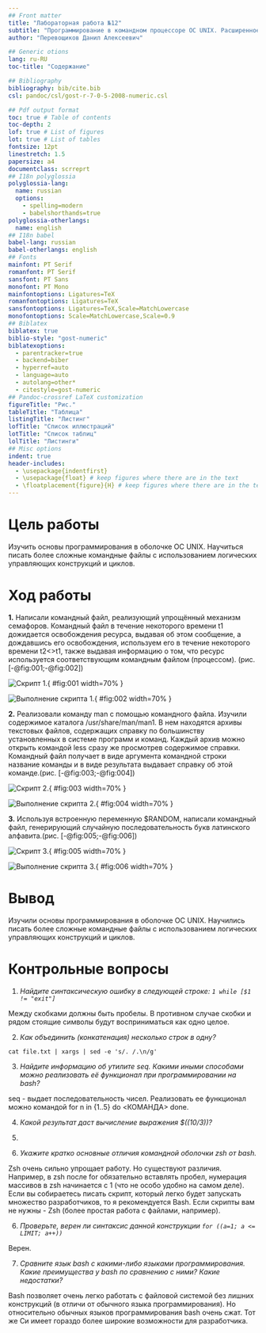 ```yaml
---
## Front matter
title: "Лабораторная работа №12"
subtitle: "Программирование в командном процессоре ОС UNIX. Расширенное программирование"
author: "Перевощиков Данил Алексеевич"

## Generic otions
lang: ru-RU
toc-title: "Содержание"

## Bibliography
bibliography: bib/cite.bib
csl: pandoc/csl/gost-r-7-0-5-2008-numeric.csl

## Pdf output format
toc: true # Table of contents
toc-depth: 2
lof: true # List of figures
lot: true # List of tables
fontsize: 12pt
linestretch: 1.5
papersize: a4
documentclass: scrreprt
## I18n polyglossia
polyglossia-lang:
  name: russian
  options:
	- spelling=modern
	- babelshorthands=true
polyglossia-otherlangs:
  name: english
## I18n babel
babel-lang: russian
babel-otherlangs: english
## Fonts
mainfont: PT Serif
romanfont: PT Serif
sansfont: PT Sans
monofont: PT Mono
mainfontoptions: Ligatures=TeX
romanfontoptions: Ligatures=TeX
sansfontoptions: Ligatures=TeX,Scale=MatchLowercase
monofontoptions: Scale=MatchLowercase,Scale=0.9
## Biblatex
biblatex: true
biblio-style: "gost-numeric"
biblatexoptions:
  - parentracker=true
  - backend=biber
  - hyperref=auto
  - language=auto
  - autolang=other*
  - citestyle=gost-numeric
## Pandoc-crossref LaTeX customization
figureTitle: "Рис."
tableTitle: "Таблица"
listingTitle: "Листинг"
lofTitle: "Список иллюстраций"
lotTitle: "Список таблиц"
lolTitle: "Листинги"
## Misc options
indent: true
header-includes:
  - \usepackage{indentfirst}
  - \usepackage{float} # keep figures where there are in the text
  - \floatplacement{figure}{H} # keep figures where there are in the text
---
```


# Цель работы

Изучить основы программирования в оболочке ОС UNIX. Научиться писать более
сложные командные файлы с использованием логических управляющих конструкций
и циклов.

# Ход работы

**1.** Написали командный файл, реализующий упрощённый механизм семафоров. Командный файл в течение некоторого времени t1 дожидается освобождения
ресурса, выдавая об этом сообщение, а дождавшись его освобождения, используем его в течение некоторого времени t2<>t1, также выдавая информацию о том, что ресурс используется соответствующим командным файлом (процессом). 
(рис. [-@fig:001;-@fig:002])

![Скрипт 1.](image/01.png){ #fig:001 width=70% }

![Выполнение скрипта 1.](image/02.png){ #fig:002 width=70% }

**2.** Реализовали команду man с помощью командного файла. Изучили содержимое каталога /usr/share/man/man1. В нем находятся архивы текстовых файлов, содержащих справку по большинству установленных в системе программ и команд. Каждый архив можно открыть командой less сразу же просмотрев содержимое справки. Командный файл получает в виде аргумента командной строки название команды и в виде результата выдавает справку об этой команде.(рис. [-@fig:003;-@fig:004])

![Скрипт 2.](image/03.png){ #fig:003 width=70% }

![Выполнение скрипта 2.](image/04.png){ #fig:004 width=70% }

**3.** Используя встроенную переменную $RANDOM, написали командный файл, генерирующий случайную последовательность букв латинского алфавита.(рис. [-@fig:005;-@fig:006])

![Скрипт 3.](image/05.png){ #fig:005 width=70% }

![Выполнение скрипта 3.](image/06.png){ #fig:006 width=70% }

# Вывод

Изучили основы программирования в оболочке ОС UNIX. Научились писать более
сложные командные файлы с использованием логических управляющих конструкций
и циклов.

# Контрольные вопросы

1. *Найдите синтаксическую ошибку в следующей строке: ```1 while [$1 != "exit"]```*

Между скобками должны быть пробелы. В противном случае скобки и рядом стоящие символы будут восприниматься как одно целое.

2. *Как объединить (конкатенация) несколько строк в одну?*

```cat file.txt | xargs | sed -e 's/. /.\n/g'```

3. *Найдите информацию об утилите seq. Какими иными способами можно реализовать
её функционал при программировании на bash?*

seq - выдает последовательность чисел. Реализовать ее функционал можно командой for n in {1..5} do <КОМАНДА> done.

4. *Какой результат даст вычисление выражения $((10/3))?*

3.

5. *Укажите кратко основные отличия командной оболочки zsh от bash.*

Zsh очень сильно упрощает работу. Но существуют различия. Например, в zsh после for обязательно вставлять пробел, нумерация массивов в zsh начинается с 1 (что не особо удобно на самом деле). Если вы собираетесь писать скрипт, который легко будет запускать множество разработчиков, то я рекомендуется Bash. Если скрипты вам не нужны - Zsh (более простая работа с файлами, например).

6. *Проверьте, верен ли синтаксис данной конструкции ```for ((a=1; a <= LIMIT; a++))```*

Верен.

7. *Сравните язык bash с какими-либо языками программирования. Какие преимущества
у bash по сравнению с ними? Какие недостатки?*

Bash позволяет очень легко работать с файловой системой без лишних конструкций (в отличи от обычного языка программирования). Но относительно обычных языков программирования bash очень сжат. Тот же Си имеет гораздо более широкие возможности для разработчика.